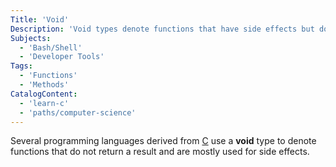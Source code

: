 ```yaml
---
Title: 'Void'
Description: 'Void types denote functions that have side effects but do not return an actual result.'
Subjects:
  - 'Bash/Shell'
  - 'Developer Tools'
Tags:
  - 'Functions'
  - 'Methods'
CatalogContent:
  - 'learn-c'
  - 'paths/computer-science'
---
```


Several programming languages derived from [C](https://www.codecademy.com/resources/docs/c) use a **void** type to denote functions that do not return a result and are mostly used for side effects.

